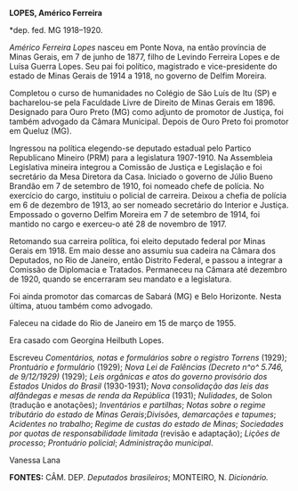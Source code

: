 **LOPES, Américo Ferreira**

\*dep. fed. MG 1918–1920.

*Américo Ferreira Lopes* nasceu em Ponte Nova, na então província de
Minas Gerais, em 7 de junho de 1877, filho de Levindo Ferreira Lopes e
de Luísa Guerra Lopes. Seu pai foi político, magistrado e
vice-presidente do estado de Minas Gerais de 1914 a 1918, no governo de
Delfim Moreira.

Completou o curso de humanidades no Colégio de São Luís de Itu (SP) e
bacharelou-se pela Faculdade Livre de Direito de Minas Gerais em 1896.
Designado para Ouro Preto (MG) como adjunto de promotor de Justiça, foi
também advogado da Câmara Municipal. Depois de Ouro Preto foi promotor
em Queluz (MG).

Ingressou na política elegendo-se deputado estadual pelo Partico
Republicano Mineiro (PRM) para a legislatura 1907-1910. Na Assembleia
Legislativa mineira integrou a Comissão de Justiça e Legislação e foi
secretário da Mesa Diretora da Casa. Iniciado o governo de Júlio Bueno
Brandão em 7 de setembro de 1910, foi nomeado chefe de polícia. No
exercício do cargo, instituiu o policial de carreira. Deixou a chefia de
polícia em 6 de dezembro de 1913, ao ser nomeado secretário do Interior
e Justiça. Empossado o governo Delfim Moreira em 7 de setembro de 1914,
foi mantido no cargo e exerceu-o até 28 de novembro de 1917.

Retomando sua carreira política, foi eleito deputado federal por Minas
Gerais em 1918. Em maio desse ano assumiu sua cadeira na Câmara dos
Deputados, no Rio de Janeiro, então Distrito Federal, e passou a
integrar a Comissão de Diplomacia e Tratados. Permaneceu na Câmara até
dezembro de 1920, quando se encerraram seu mandato e a legislatura.

Foi ainda promotor das comarcas de Sabará (MG) e Belo Horizonte. Nesta
última, atuou também como advogado.

Faleceu na cidade do Rio de Janeiro em 15 de março de 1955.

Era casado com Georgina Heilbuth Lopes.

Escreveu *Comentários, notas e formulários sobre o registro Torrens*
(1929); *Prontuário e formulário* (1929); *Nova Lei de Falências
(Decreto n^o^ 5.746, de 9/12/1929)* (1929); *Leis orgânicas e atos do
governo provisório dos Estados Unidos do Brasil* (1930-1931); *Nova
consolidação das leis das alfândegas e mesas de renda da República*
(1931); *Nulidades*, de Solon (tradução e anotações); *Inventários e
partilhas*; *Notas sobre o regime tributário do estado de Minas
Gerais*;*Divisões, demarcações e tapumes*; *Acidentes no trabalho*;
*Regime de custas do estado de Minas*; *Sociedades por quotas de
responsabilidade limitada* (revisão e adaptação); *Lições de processo*;
*Prontuário policial*; *Administração municipal*.

Vanessa Lana

**FONTES:** CÂM. DEP. *Deputados brasileiros*; MONTEIRO, N.
*Dicionário.*
